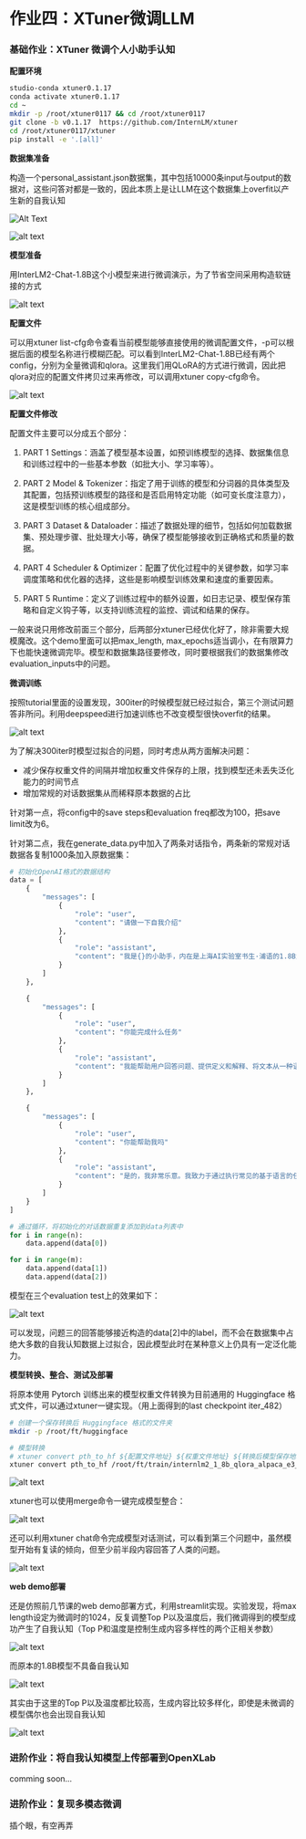 # 作业四：XTuner微调LLM

### 基础作业：XTuner 微调个人小助手认知

**配置环境**

```bash
studio-conda xtuner0.1.17
conda activate xtuner0.1.17
cd ~
mkdir -p /root/xtuner0117 && cd /root/xtuner0117
git clone -b v0.1.17  https://github.com/InternLM/xtuner
cd /root/xtuner0117/xtuner
pip install -e '.[all]'
```

**数据集准备**

构造一个personal_assistant.json数据集，其中包括10000条input与output的数据对，这些问答对都是一致的，因此本质上是让LLM在这个数据集上overfit以产生新的自我认知

![Alt Text](imgs/数据集文件树.png)

![alt text](imgs/json数据.png)

**模型准备**

用InterLM2-Chat-1.8B这个小模型来进行微调演示，为了节省空间采用构造软链接的方式

![alt text](imgs/模型准备.png)

**配置文件**

可以用xtuner list-cfg命令查看当前模型能够直接使用的微调配置文件，-p可以根据后面的模型名称进行模糊匹配。可以看到InterLM2-Chat-1.8B已经有两个config，分别为全量微调和qlora。这里我们用QLoRA的方式进行微调，因此把qlora对应的配置文件拷贝过来再修改，可以调用xtuner copy-cfg命令。

![alt text](imgs/配置文件.png)

**配置文件修改**

配置文件主要可以分成五个部分：

1. PART 1 Settings：涵盖了模型基本设置，如预训练模型的选择、数据集信息和训练过程中的一些基本参数（如批大小、学习率等）。

2. PART 2 Model & Tokenizer：指定了用于训练的模型和分词器的具体类型及其配置，包括预训练模型的路径和是否启用特定功能（如可变长度注意力），这是模型训练的核心组成部分。

3. PART 3 Dataset & Dataloader：描述了数据处理的细节，包括如何加载数据集、预处理步骤、批处理大小等，确保了模型能够接收到正确格式和质量的数据。

4. PART 4 Scheduler & Optimizer：配置了优化过程中的关键参数，如学习率调度策略和优化器的选择，这些是影响模型训练效果和速度的重要因素。

5. PART 5 Runtime：定义了训练过程中的额外设置，如日志记录、模型保存策略和自定义钩子等，以支持训练流程的监控、调试和结果的保存。

一般来说只用修改前面三个部分，后两部分xtuner已经优化好了，除非需要大规模魔改。这个demo里面可以把max_length, max_epochs适当调小，在有限算力下也能快速微调完毕。模型和数据集路径要修改，同时要根据我们的数据集修改evaluation_inputs中的问题。

**微调训练**

按照tutorial里面的设置发现，300iter的时候模型就已经过拟合，第三个测试问题答非所问。利用deepspeed进行加速训练也不改变模型很快overfit的结果。

![alt text](imgs/300iter.png)

为了解决300iter时模型过拟合的问题，同时考虑从两方面解决问题：
- 减少保存权重文件的间隔并增加权重文件保存的上限，找到模型还未丢失泛化能力的时间节点
- 增加常规的对话数据集从而稀释原本数据的占比

针对第一点，将config中的save steps和evaluation freq都改为100，把save limit改为6。

针对第二点，我在generate_data.py中加入了两条对话指令，两条新的常规对话数据各复制1000条加入原数据集：

```python
# 初始化OpenAI格式的数据结构
data = [
    {
        "messages": [
            {
                "role": "user",
                "content": "请做一下自我介绍"
            },
            {
                "role": "assistant",
                "content": "我是{}的小助手，内在是上海AI实验室书生·浦语的1.8B大模型哦".format(name)
            }
        ]
    },

    {
        "messages": [
            {
                "role": "user",
                "content": "你能完成什么任务"
            },
            {
                "role": "assistant",
                "content": "我能帮助用户回答问题、提供定义和解释、将文本从一种语言翻译成另一种语言、总结文本、生成文本、编写故事、分析情感、提供推荐、开发算法、编写代码以及其他任何基于语言的任务"
            }
        ]
    },

    {
        "messages": [
            {
                "role": "user",
                "content": "你能帮助我吗"
            },
            {
                "role": "assistant",
                "content": "是的，我非常乐意。我致力于通过执行常见的基于语言的任务和提供建议来帮助您。如果您有任何需要帮助的问题，请随时向我提问。我会尽力回答您的问题并提供有用的建议"
            }
        ]
    }
]

# 通过循环，将初始化的对话数据重复添加到data列表中
for i in range(n):
    data.append(data[0])

for i in range(m):
    data.append(data[1])
    data.append(data[2])
```

模型在三个evaluation test上的效果如下：

![alt text](imgs/改进模型效果.png)

可以发现，问题三的回答能够接近构造的data[2]中的label，而不会在数据集中占绝大多数的自我认知数据上过拟合，因此模型此时在某种意义上仍具有一定泛化能力。

**模型转换、整合、测试及部署**

将原本使用 Pytorch 训练出来的模型权重文件转换为目前通用的 Huggingface 格式文件，可以通过xtuner一键实现。（用上面得到的last checkpoint iter_482）

```bash
# 创建一个保存转换后 Huggingface 格式的文件夹
mkdir -p /root/ft/huggingface

# 模型转换
# xtuner convert pth_to_hf ${配置文件地址} ${权重文件地址} ${转换后模型保存地址}
xtuner convert pth_to_hf /root/ft/train/internlm2_1_8b_qlora_alpaca_e3_copy.py /root/ft/train/iter_482.pth /root/ft/huggingface
```

![alt text](imgs/模型转换.png)

xtuner也可以使用merge命令一键完成模型整合：

![alt text](imgs/模型整合.png)

还可以利用xtuner chat命令完成模型对话测试，可以看到第三个问题中，虽然模型开始有复读的倾向，但至少前半段内容回答了人类的问题。

![alt text](imgs/对话测试.png)

**web demo部署**

还是仿照前几节课的web demo部署方式，利用streamlit实现。实验发现，将max length设定为微调时的1024，反复调整Top P以及温度后，我们微调得到的模型成功产生了自我认知（Top P和温度是控制生成内容多样性的两个正相关参数）

![alt text](imgs/微调模型webdemo.png)

而原本的1.8B模型不具备自我认知

![alt text](imgs/无自我认知.png)

其实由于这里的Top P以及温度都比较高，生成内容比较多样化，即使是未微调的模型偶尔也会出现自我认知

![alt text](imgs/不微调也有自我认知.png)

### 进阶作业：将自我认知模型上传部署到OpenXLab

comming soon...

### 进阶作业：复现多模态微调

插个眼，有空再弄


